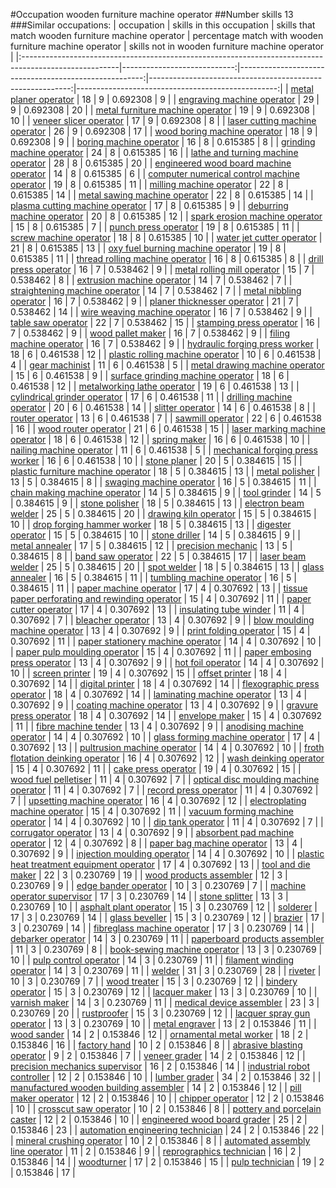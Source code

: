 #Occupation wooden furniture machine operator
##Number skills 13
###Similar occupations:
| occupation                                                                                            |   skills in this occupation |   skills that match wooden furniture machine operator |   percentage match with wooden furniture machine operator |   skills not in wooden furniture machine operator |
|:------------------------------------------------------------------------------------------------------|----------------------------:|------------------------------------------------------:|----------------------------------------------------------:|--------------------------------------------------:|
| [metal planer operator](metal_planer_operator.md)                                                     |                          18 |                                                     9 |                                                  0.692308 |                                                 9 |
| [engraving machine operator](engraving_machine_operator.md)                                           |                          29 |                                                     9 |                                                  0.692308 |                                                20 |
| [metal furniture machine operator](metal_furniture_machine_operator.md)                               |                          19 |                                                     9 |                                                  0.692308 |                                                10 |
| [veneer slicer operator](veneer_slicer_operator.md)                                                   |                          17 |                                                     9 |                                                  0.692308 |                                                 8 |
| [laser cutting machine operator](laser_cutting_machine_operator.md)                                   |                          26 |                                                     9 |                                                  0.692308 |                                                17 |
| [wood boring machine operator](wood_boring_machine_operator.md)                                       |                          18 |                                                     9 |                                                  0.692308 |                                                 9 |
| [boring machine operator](boring_machine_operator.md)                                                 |                          16 |                                                     8 |                                                  0.615385 |                                                 8 |
| [grinding machine operator](grinding_machine_operator.md)                                             |                          24 |                                                     8 |                                                  0.615385 |                                                16 |
| [lathe and turning machine operator](lathe_and_turning_machine_operator.md)                           |                          28 |                                                     8 |                                                  0.615385 |                                                20 |
| [engineered wood board machine operator](engineered_wood_board_machine_operator.md)                   |                          14 |                                                     8 |                                                  0.615385 |                                                 6 |
| [computer numerical control machine operator](computer_numerical_control_machine_operator.md)         |                          19 |                                                     8 |                                                  0.615385 |                                                11 |
| [milling machine operator](milling_machine_operator.md)                                               |                          22 |                                                     8 |                                                  0.615385 |                                                14 |
| [metal sawing machine operator](metal_sawing_machine_operator.md)                                     |                          22 |                                                     8 |                                                  0.615385 |                                                14 |
| [plasma cutting machine operator](plasma_cutting_machine_operator.md)                                 |                          17 |                                                     8 |                                                  0.615385 |                                                 9 |
| [deburring machine operator](deburring_machine_operator.md)                                           |                          20 |                                                     8 |                                                  0.615385 |                                                12 |
| [spark erosion machine operator](spark_erosion_machine_operator.md)                                   |                          15 |                                                     8 |                                                  0.615385 |                                                 7 |
| [punch press operator](punch_press_operator.md)                                                       |                          19 |                                                     8 |                                                  0.615385 |                                                11 |
| [screw machine operator](screw_machine_operator.md)                                                   |                          18 |                                                     8 |                                                  0.615385 |                                                10 |
| [water jet cutter operator](water_jet_cutter_operator.md)                                             |                          21 |                                                     8 |                                                  0.615385 |                                                13 |
| [oxy fuel burning machine operator](oxy_fuel_burning_machine_operator.md)                             |                          19 |                                                     8 |                                                  0.615385 |                                                11 |
| [thread rolling machine operator](thread_rolling_machine_operator.md)                                 |                          16 |                                                     8 |                                                  0.615385 |                                                 8 |
| [drill press operator](drill_press_operator.md)                                                       |                          16 |                                                     7 |                                                  0.538462 |                                                 9 |
| [metal rolling mill operator](metal_rolling_mill_operator.md)                                         |                          15 |                                                     7 |                                                  0.538462 |                                                 8 |
| [extrusion machine operator](extrusion_machine_operator.md)                                           |                          14 |                                                     7 |                                                  0.538462 |                                                 7 |
| [straightening machine operator](straightening_machine_operator.md)                                   |                          14 |                                                     7 |                                                  0.538462 |                                                 7 |
| [metal nibbling operator](metal_nibbling_operator.md)                                                 |                          16 |                                                     7 |                                                  0.538462 |                                                 9 |
| [planer thicknesser operator](planer_thicknesser_operator.md)                                         |                          21 |                                                     7 |                                                  0.538462 |                                                14 |
| [wire weaving machine operator](wire_weaving_machine_operator.md)                                     |                          16 |                                                     7 |                                                  0.538462 |                                                 9 |
| [table saw operator](table_saw_operator.md)                                                           |                          22 |                                                     7 |                                                  0.538462 |                                                15 |
| [stamping press operator](stamping_press_operator.md)                                                 |                          16 |                                                     7 |                                                  0.538462 |                                                 9 |
| [wood pallet maker](wood_pallet_maker.md)                                                             |                          16 |                                                     7 |                                                  0.538462 |                                                 9 |
| [filing machine operator](filing_machine_operator.md)                                                 |                          16 |                                                     7 |                                                  0.538462 |                                                 9 |
| [hydraulic forging press worker](hydraulic_forging_press_worker.md)                                   |                          18 |                                                     6 |                                                  0.461538 |                                                12 |
| [plastic rolling machine operator](plastic_rolling_machine_operator.md)                               |                          10 |                                                     6 |                                                  0.461538 |                                                 4 |
| [gear machinist](gear_machinist.md)                                                                   |                          11 |                                                     6 |                                                  0.461538 |                                                 5 |
| [metal drawing machine operator](metal_drawing_machine_operator.md)                                   |                          15 |                                                     6 |                                                  0.461538 |                                                 9 |
| [surface grinding machine operator](surface_grinding_machine_operator.md)                             |                          18 |                                                     6 |                                                  0.461538 |                                                12 |
| [metalworking lathe operator](metalworking_lathe_operator.md)                                         |                          19 |                                                     6 |                                                  0.461538 |                                                13 |
| [cylindrical grinder operator](cylindrical_grinder_operator.md)                                       |                          17 |                                                     6 |                                                  0.461538 |                                                11 |
| [drilling machine operator](drilling_machine_operator.md)                                             |                          20 |                                                     6 |                                                  0.461538 |                                                14 |
| [slitter operator](slitter_operator.md)                                                               |                          14 |                                                     6 |                                                  0.461538 |                                                 8 |
| [router operator](router_operator.md)                                                                 |                          13 |                                                     6 |                                                  0.461538 |                                                 7 |
| [sawmill operator](sawmill_operator.md)                                                               |                          22 |                                                     6 |                                                  0.461538 |                                                16 |
| [wood router operator](wood_router_operator.md)                                                       |                          21 |                                                     6 |                                                  0.461538 |                                                15 |
| [laser marking machine operator](laser_marking_machine_operator.md)                                   |                          18 |                                                     6 |                                                  0.461538 |                                                12 |
| [spring maker](spring_maker.md)                                                                       |                          16 |                                                     6 |                                                  0.461538 |                                                10 |
| [nailing machine operator](nailing_machine_operator.md)                                               |                          11 |                                                     6 |                                                  0.461538 |                                                 5 |
| [mechanical forging press worker](mechanical_forging_press_worker.md)                                 |                          16 |                                                     6 |                                                  0.461538 |                                                10 |
| [stone planer](stone_planer.md)                                                                       |                          20 |                                                     5 |                                                  0.384615 |                                                15 |
| [plastic furniture machine operator](plastic_furniture_machine_operator.md)                           |                          18 |                                                     5 |                                                  0.384615 |                                                13 |
| [metal polisher](metal_polisher.md)                                                                   |                          13 |                                                     5 |                                                  0.384615 |                                                 8 |
| [swaging machine operator](swaging_machine_operator.md)                                               |                          16 |                                                     5 |                                                  0.384615 |                                                11 |
| [chain making machine operator](chain_making_machine_operator.md)                                     |                          14 |                                                     5 |                                                  0.384615 |                                                 9 |
| [tool grinder](tool_grinder.md)                                                                       |                          14 |                                                     5 |                                                  0.384615 |                                                 9 |
| [stone polisher](stone_polisher.md)                                                                   |                          18 |                                                     5 |                                                  0.384615 |                                                13 |
| [electron beam welder](electron_beam_welder.md)                                                       |                          25 |                                                     5 |                                                  0.384615 |                                                20 |
| [drawing kiln operator](drawing_kiln_operator.md)                                                     |                          15 |                                                     5 |                                                  0.384615 |                                                10 |
| [drop forging hammer worker](drop_forging_hammer_worker.md)                                           |                          18 |                                                     5 |                                                  0.384615 |                                                13 |
| [digester operator](digester_operator.md)                                                             |                          15 |                                                     5 |                                                  0.384615 |                                                10 |
| [stone driller](stone_driller.md)                                                                     |                          14 |                                                     5 |                                                  0.384615 |                                                 9 |
| [metal annealer](metal_annealer.md)                                                                   |                          17 |                                                     5 |                                                  0.384615 |                                                12 |
| [precision mechanic](precision_mechanic.md)                                                           |                          13 |                                                     5 |                                                  0.384615 |                                                 8 |
| [band saw operator](band_saw_operator.md)                                                             |                          22 |                                                     5 |                                                  0.384615 |                                                17 |
| [laser beam welder](laser_beam_welder.md)                                                             |                          25 |                                                     5 |                                                  0.384615 |                                                20 |
| [spot welder](spot_welder.md)                                                                         |                          18 |                                                     5 |                                                  0.384615 |                                                13 |
| [glass annealer](glass_annealer.md)                                                                   |                          16 |                                                     5 |                                                  0.384615 |                                                11 |
| [tumbling machine operator](tumbling_machine_operator.md)                                             |                          16 |                                                     5 |                                                  0.384615 |                                                11 |
| [paper machine operator](paper_machine_operator.md)                                                   |                          17 |                                                     4 |                                                  0.307692 |                                                13 |
| [tissue paper perforating and rewinding operator](tissue_paper_perforating_and_rewinding_operator.md) |                          15 |                                                     4 |                                                  0.307692 |                                                11 |
| [paper cutter operator](paper_cutter_operator.md)                                                     |                          17 |                                                     4 |                                                  0.307692 |                                                13 |
| [insulating tube winder](insulating_tube_winder.md)                                                   |                          11 |                                                     4 |                                                  0.307692 |                                                 7 |
| [bleacher operator](bleacher_operator.md)                                                             |                          13 |                                                     4 |                                                  0.307692 |                                                 9 |
| [blow moulding machine operator](blow_moulding_machine_operator.md)                                   |                          13 |                                                     4 |                                                  0.307692 |                                                 9 |
| [print folding operator](print_folding_operator.md)                                                   |                          15 |                                                     4 |                                                  0.307692 |                                                11 |
| [paper stationery machine operator](paper_stationery_machine_operator.md)                             |                          14 |                                                     4 |                                                  0.307692 |                                                10 |
| [paper pulp moulding operator](paper_pulp_moulding_operator.md)                                       |                          15 |                                                     4 |                                                  0.307692 |                                                11 |
| [paper embosing press operator](paper_embosing_press_operator.md)                                     |                          13 |                                                     4 |                                                  0.307692 |                                                 9 |
| [hot foil operator](hot_foil_operator.md)                                                             |                          14 |                                                     4 |                                                  0.307692 |                                                10 |
| [screen printer](screen_printer.md)                                                                   |                          19 |                                                     4 |                                                  0.307692 |                                                15 |
| [offset printer](offset_printer.md)                                                                   |                          18 |                                                     4 |                                                  0.307692 |                                                14 |
| [digital printer](digital_printer.md)                                                                 |                          18 |                                                     4 |                                                  0.307692 |                                                14 |
| [flexographic press operator](flexographic_press_operator.md)                                         |                          18 |                                                     4 |                                                  0.307692 |                                                14 |
| [laminating machine operator](laminating_machine_operator.md)                                         |                          13 |                                                     4 |                                                  0.307692 |                                                 9 |
| [coating machine operator](coating_machine_operator.md)                                               |                          13 |                                                     4 |                                                  0.307692 |                                                 9 |
| [gravure press operator](gravure_press_operator.md)                                                   |                          18 |                                                     4 |                                                  0.307692 |                                                14 |
| [envelope maker](envelope_maker.md)                                                                   |                          15 |                                                     4 |                                                  0.307692 |                                                11 |
| [fibre machine tender](fibre_machine_tender.md)                                                       |                          13 |                                                     4 |                                                  0.307692 |                                                 9 |
| [anodising machine operator](anodising_machine_operator.md)                                           |                          14 |                                                     4 |                                                  0.307692 |                                                10 |
| [glass forming machine operator](glass_forming_machine_operator.md)                                   |                          17 |                                                     4 |                                                  0.307692 |                                                13 |
| [pultrusion machine operator](pultrusion_machine_operator.md)                                         |                          14 |                                                     4 |                                                  0.307692 |                                                10 |
| [froth flotation deinking operator](froth_flotation_deinking_operator.md)                             |                          16 |                                                     4 |                                                  0.307692 |                                                12 |
| [wash deinking operator](wash_deinking_operator.md)                                                   |                          15 |                                                     4 |                                                  0.307692 |                                                11 |
| [cake press operator](cake_press_operator.md)                                                         |                          19 |                                                     4 |                                                  0.307692 |                                                15 |
| [wood fuel pelletiser](wood_fuel_pelletiser.md)                                                       |                          11 |                                                     4 |                                                  0.307692 |                                                 7 |
| [optical disc moulding machine operator](optical_disc_moulding_machine_operator.md)                   |                          11 |                                                     4 |                                                  0.307692 |                                                 7 |
| [record press operator](record_press_operator.md)                                                     |                          11 |                                                     4 |                                                  0.307692 |                                                 7 |
| [upsetting machine operator](upsetting_machine_operator.md)                                           |                          16 |                                                     4 |                                                  0.307692 |                                                12 |
| [electroplating machine operator](electroplating_machine_operator.md)                                 |                          15 |                                                     4 |                                                  0.307692 |                                                11 |
| [vacuum forming machine operator](vacuum_forming_machine_operator.md)                                 |                          14 |                                                     4 |                                                  0.307692 |                                                10 |
| [dip tank operator](dip_tank_operator.md)                                                             |                          11 |                                                     4 |                                                  0.307692 |                                                 7 |
| [corrugator operator](corrugator_operator.md)                                                         |                          13 |                                                     4 |                                                  0.307692 |                                                 9 |
| [absorbent pad machine operator](absorbent_pad_machine_operator.md)                                   |                          12 |                                                     4 |                                                  0.307692 |                                                 8 |
| [paper bag machine operator](paper_bag_machine_operator.md)                                           |                          13 |                                                     4 |                                                  0.307692 |                                                 9 |
| [injection moulding operator](injection_moulding_operator.md)                                         |                          14 |                                                     4 |                                                  0.307692 |                                                10 |
| [plastic heat treatment equipment operator](plastic_heat_treatment_equipment_operator.md)             |                          17 |                                                     4 |                                                  0.307692 |                                                13 |
| [tool and die maker](tool_and_die_maker.md)                                                           |                          22 |                                                     3 |                                                  0.230769 |                                                19 |
| [wood products assembler](wood_products_assembler.md)                                                 |                          12 |                                                     3 |                                                  0.230769 |                                                 9 |
| [edge bander operator](edge_bander_operator.md)                                                       |                          10 |                                                     3 |                                                  0.230769 |                                                 7 |
| [machine operator supervisor](machine_operator_supervisor.md)                                         |                          17 |                                                     3 |                                                  0.230769 |                                                14 |
| [stone splitter](stone_splitter.md)                                                                   |                          13 |                                                     3 |                                                  0.230769 |                                                10 |
| [asphalt plant operator](asphalt_plant_operator.md)                                                   |                          15 |                                                     3 |                                                  0.230769 |                                                12 |
| [solderer](solderer.md)                                                                               |                          17 |                                                     3 |                                                  0.230769 |                                                14 |
| [glass beveller](glass_beveller.md)                                                                   |                          15 |                                                     3 |                                                  0.230769 |                                                12 |
| [brazier](brazier.md)                                                                                 |                          17 |                                                     3 |                                                  0.230769 |                                                14 |
| [fibreglass machine operator](fibreglass_machine_operator.md)                                         |                          17 |                                                     3 |                                                  0.230769 |                                                14 |
| [debarker operator](debarker_operator.md)                                                             |                          14 |                                                     3 |                                                  0.230769 |                                                11 |
| [paperboard products assembler](paperboard_products_assembler.md)                                     |                          11 |                                                     3 |                                                  0.230769 |                                                 8 |
| [book-sewing machine operator](book-sewing_machine_operator.md)                                       |                          13 |                                                     3 |                                                  0.230769 |                                                10 |
| [pulp control operator](pulp_control_operator.md)                                                     |                          14 |                                                     3 |                                                  0.230769 |                                                11 |
| [filament winding operator](filament_winding_operator.md)                                             |                          14 |                                                     3 |                                                  0.230769 |                                                11 |
| [welder](welder.md)                                                                                   |                          31 |                                                     3 |                                                  0.230769 |                                                28 |
| [riveter](riveter.md)                                                                                 |                          10 |                                                     3 |                                                  0.230769 |                                                 7 |
| [wood treater](wood_treater.md)                                                                       |                          15 |                                                     3 |                                                  0.230769 |                                                12 |
| [bindery operator](bindery_operator.md)                                                               |                          15 |                                                     3 |                                                  0.230769 |                                                12 |
| [lacquer maker](lacquer_maker.md)                                                                     |                          13 |                                                     3 |                                                  0.230769 |                                                10 |
| [varnish maker](varnish_maker.md)                                                                     |                          14 |                                                     3 |                                                  0.230769 |                                                11 |
| [medical device assembler](medical_device_assembler.md)                                               |                          23 |                                                     3 |                                                  0.230769 |                                                20 |
| [rustproofer](rustproofer.md)                                                                         |                          15 |                                                     3 |                                                  0.230769 |                                                12 |
| [lacquer spray gun operator](lacquer_spray_gun_operator.md)                                           |                          13 |                                                     3 |                                                  0.230769 |                                                10 |
| [metal engraver](metal_engraver.md)                                                                   |                          13 |                                                     2 |                                                  0.153846 |                                                11 |
| [wood sander](wood_sander.md)                                                                         |                          14 |                                                     2 |                                                  0.153846 |                                                12 |
| [ornamental metal worker](ornamental_metal_worker.md)                                                 |                          18 |                                                     2 |                                                  0.153846 |                                                16 |
| [factory hand](factory_hand.md)                                                                       |                          10 |                                                     2 |                                                  0.153846 |                                                 8 |
| [abrasive blasting operator](abrasive_blasting_operator.md)                                           |                           9 |                                                     2 |                                                  0.153846 |                                                 7 |
| [veneer grader](veneer_grader.md)                                                                     |                          14 |                                                     2 |                                                  0.153846 |                                                12 |
| [precision mechanics supervisor](precision_mechanics_supervisor.md)                                   |                          16 |                                                     2 |                                                  0.153846 |                                                14 |
| [industrial robot controller](industrial_robot_controller.md)                                         |                          12 |                                                     2 |                                                  0.153846 |                                                10 |
| [lumber grader](lumber_grader.md)                                                                     |                          34 |                                                     2 |                                                  0.153846 |                                                32 |
| [manufactured wooden building assembler](manufactured_wooden_building_assembler.md)                   |                          14 |                                                     2 |                                                  0.153846 |                                                12 |
| [pill maker operator](pill_maker_operator.md)                                                         |                          12 |                                                     2 |                                                  0.153846 |                                                10 |
| [chipper operator](chipper_operator.md)                                                               |                          12 |                                                     2 |                                                  0.153846 |                                                10 |
| [crosscut saw operator](crosscut_saw_operator.md)                                                     |                          10 |                                                     2 |                                                  0.153846 |                                                 8 |
| [pottery and porcelain caster](pottery_and_porcelain_caster.md)                                       |                          12 |                                                     2 |                                                  0.153846 |                                                10 |
| [engineered wood board grader](engineered_wood_board_grader.md)                                       |                          25 |                                                     2 |                                                  0.153846 |                                                23 |
| [automation engineering technician](automation_engineering_technician.md)                             |                          24 |                                                     2 |                                                  0.153846 |                                                22 |
| [mineral crushing operator](mineral_crushing_operator.md)                                             |                          10 |                                                     2 |                                                  0.153846 |                                                 8 |
| [automated assembly line operator](automated_assembly_line_operator.md)                               |                          11 |                                                     2 |                                                  0.153846 |                                                 9 |
| [reprographics technician](reprographics_technician.md)                                               |                          16 |                                                     2 |                                                  0.153846 |                                                14 |
| [woodturner](woodturner.md)                                                                           |                          17 |                                                     2 |                                                  0.153846 |                                                15 |
| [pulp technician](pulp_technician.md)                                                                 |                          19 |                                                     2 |                                                  0.153846 |                                                17 |
